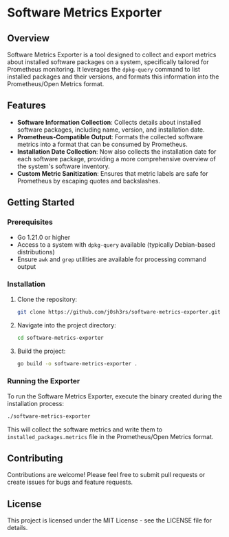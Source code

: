 # Software Metrics Exporter

## Overview
Software Metrics Exporter is a tool designed to collect and export metrics about installed software packages on a system, specifically tailored for Prometheus monitoring. It leverages the `dpkg-query` command to list installed packages and their versions, and formats this information into the Prometheus/Open Metrics format.

## Features
- **Software Information Collection**: Collects details about installed software packages, including name, version, and installation date.
- **Prometheus-Compatible Output**: Formats the collected software metrics into a format that can be consumed by Prometheus.
- **Installation Date Collection**: Now also collects the installation date for each software package, providing a more comprehensive overview of the system's software inventory.
- **Custom Metric Sanitization**: Ensures that metric labels are safe for Prometheus by escaping quotes and backslashes.

## Getting Started

### Prerequisites
- Go 1.21.0 or higher
- Access to a system with `dpkg-query` available (typically Debian-based distributions)
- Ensure `awk` and `grep` utilities are available for processing command output

### Installation
1. Clone the repository:
   ```bash
   git clone https://github.com/j0sh3rs/software-metrics-exporter.git
   ```
2. Navigate into the project directory:
   ```bash
   cd software-metrics-exporter
   ```
3. Build the project:
   ```bash
   go build -o software-metrics-exporter .
   ```

### Running the Exporter
To run the Software Metrics Exporter, execute the binary created during the installation process:
```bash
./software-metrics-exporter
```
This will collect the software metrics and write them to `installed_packages.metrics` file in the Prometheus/Open Metrics format.

## Contributing
Contributions are welcome! Please feel free to submit pull requests or create issues for bugs and feature requests.

## License
This project is licensed under the MIT License - see the LICENSE file for details.